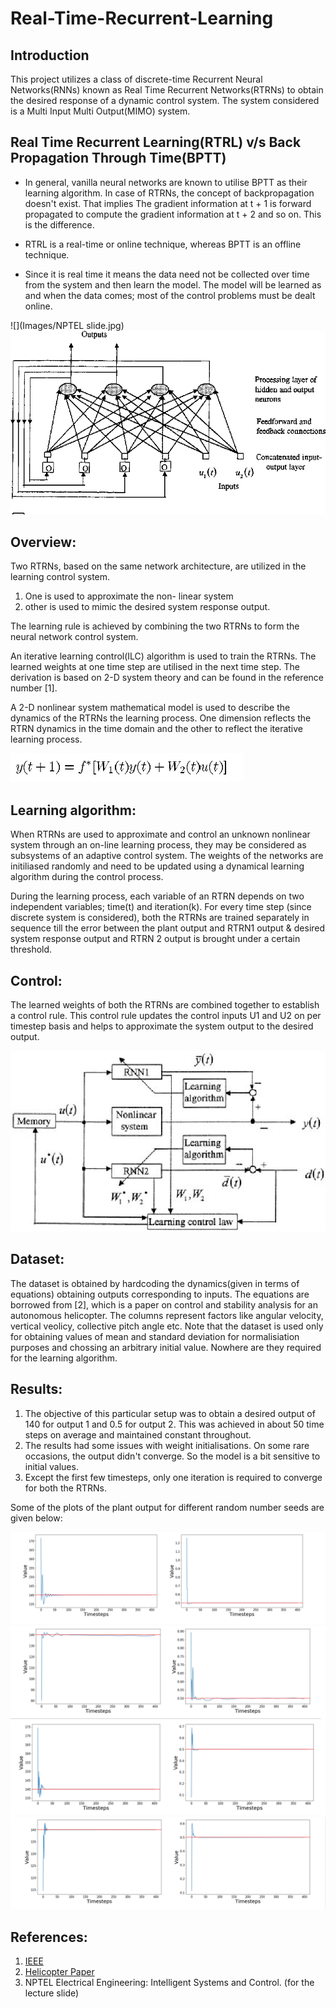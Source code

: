 # Real-Time-Recurrent-Learning


## Introduction


This project utilizes a class of discrete-time Recurrent Neural Networks(RNNs) known as Real Time Recurrent Networks(RTRNs) to obtain the desired response of a dynamic
control system. The system considered is a Multi Input Multi Output(MIMO) system.


## Real Time Recurrent Learning(RTRL) v/s Back Propagation Through Time(BPTT)


- In general, vanilla neural networks are known to utilise BPTT as their learning algorithm. In case of RTRNs, the concept of    backpropagation doesn't exist.
That implies The gradient information at t + 1 is  forward  propagated  to  compute  the  gradient  information  at t + 2  and  so  on.   This  is  the  difference. 

- RTRL is a real-time or online technique, whereas BPTT is an offline technique.

- Since it is real time it means the data need not be collected over time from the system and then learn the model.
  The model will be learned as and when the data comes; most of the control problems must be dealt online.
  
  
 ![](Images/NPTEL slide.jpg)                             ![](Images/architecture.png)



## Overview:

Two RTRNs, based on the same network architecture, are utilized in the learning control system. 

1. One is used to approximate the non- linear system
2. other is used to mimic the desired system response output. 

The learning rule is achieved by combining the two RTRNs to form the neural network control system.

An iterative learning control(ILC) algorithm is used to train the RTRNs. The learned weights at one time step are utilised in the next time step. The derivation is based on 2-D system theory and can be found in the reference number [1].

A 2-D nonlinear system mathematical model is used to describe the dynamics of the RTRNs the learning process. One dimension reflects the RTRN dynamics in the time domain and the other to reflect the iterative learning process.

![](Images/Output.png)

## Learning algorithm:

When RTRNs are used to approximate and control an unknown nonlinear system through an on-line learning process, they may be considered as subsystems of an adaptive control system. The weights of the networks  are initiliased randomly and need to be updated using a dynamical learning algorithm during the control process.
  
  During the learning process, each variable of an RTRN depends on two independent variables; time(t) and iteration(k). For every time step (since discrete system is considered), both the RTRNs are trained separately in sequence till the error between the plant output and RTRN1 output & desired system response output and RTRN 2 output is brought under a certain threshold.
  
  


## Control:

The learned weights of both the RTRNs are combined together to establish a control rule. This control rule updates the control inputs U1 and U2 on per timestep basis and helps to  approximate the system output to the desired output.


![](Images/control.png)




## Dataset:

The dataset is obtained by hardcoding the dynamics(given in terms of equations) obtaining outputs corresponding to inputs. The equations are borrowed from [2], which is a paper on control and stability analysis for an autonomous helicopter. The columns represent factors like angular velocity, vertical veolicy, collective pitch angle etc.
  Note that the dataset is used only for obtaining values of mean and standard deviation for normalisiation purposes and chossing an arbitrary initial value. Nowhere are they required for the learning algorithm.



## Results:

1. The objective of this particular setup was to obtain a desired output of 140 for output 1 and 0.5 for output 2. This was achieved in about 50 time steps on average
and maintained constant throughout. 
2. The results had some issues with weight initialisations. On some rare occasions, the output didn't converge. So the model is a bit sensitive to initial values. 
3. Except the first few timesteps, only one iteration is required to converge for both the RTRNs.

Some of the plots of the plant output for different random number seeds are given below:


![](Images/Results/1.png)
![](Images/Results/2.png)
![](Images/Results/3.png)
![](Images/Results/4.png)


## References:

1. [IEEE](https://ieeexplore.ieee.org/document/661316/)
2. [Helicopter Paper](https://www.researchgate.net/publication/235919994_Three-time_scale_singular_perturbation_control_and_stability_analysis_for_an_autonomous_helicopter_on_a_platform)
3. NPTEL Electrical Engineering: Intelligent Systems and Control. (for the lecture slide)
